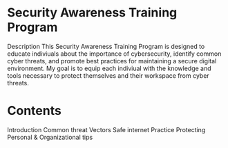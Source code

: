 <h1>Security Awareness Training Program </h1>

Description
This Security Awareness Training Program is designed to educate indiviuals about the importance of cybersecurity, identify common cyber threats, and promote best practices for maintaining a secure digital environment. My goal is to equip each indiviual with the knowledge and tools necessary to protect themselves and their workspace from cyber threats.

<h1> Contents </h1>
<l1> Introduction </l1>
<l1> Common threat Vectors </l1>
<l1> Safe internet Practice </l1>
<l1> Protecting Personal & Organizational tips </l1>

